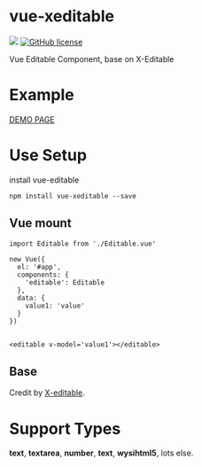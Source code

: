 # vue-xeditable
[![](https://badge.juejin.im/entry/5a44aadaf265da4327188822/likes.svg?style=flat-square)](https://juejin.im/post/59c08ed2f265da06611f67c4)
[![GitHub license](https://img.shields.io/badge/license-MIT-blue.svg?style=flat-square)](https://raw.githubusercontent.com/Kar-Wai-Wong/vue-xeditable/master/LICENSE)

Vue Editable Component, base on X-Editable

# Example
[DEMO PAGE](https://kar-wai-wong.github.io/vue-xeditable/)

# Use Setup

install vue-editable
```
npm install vue-xeditable --save
```

## Vue mount
```
import Editable from './Editable.vue'

new Vue({
  el: '#app',
  components: {
    'editable': Editable
  },
  data: {
    value1: 'value'
  }
})


<editable v-model='value1'></editable>
```

## Base
Credit by [X-editable](https://vitalets.github.io/x-editable/docs.html).

# Support Types
**text**, **textarea**, **number**, **text**, **wysihtml5**, lots else.
